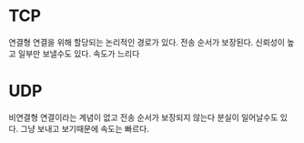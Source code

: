 # TCP
연결형
연결을 위해 할당되는 논리적인 경로가 있다.
전송 순서가 보장된다.
신뢰성이 높고 일부만 보낼수도 있다.
속도가 느리다

# UDP
비연결형
연결이라는 계념이 없고 전송 순서가 보장되지 않는다
분실이 일어날수도 있다.
그냥 보내고 보기때문에 속도는 빠르다.
